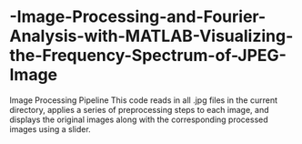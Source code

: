 # -Image-Processing-and-Fourier-Analysis-with-MATLAB-Visualizing-the-Frequency-Spectrum-of-JPEG-Image
Image Processing Pipeline This code reads in all .jpg files in the current directory, applies a series of preprocessing steps to each image, and displays the original images along with the corresponding processed images using a slider.
